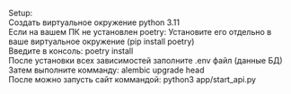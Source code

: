 Setup: \
Создать виртуальное окружение python 3.11 \
Если на вашем ПК не установлен poetry: Установите его отдельно в ваше виртуальное окружение (pip install poetry) \
Введите в консоль:                          poetry install  \
После установки всех зависимостей заполните .env файл (данные БД) \
Затем выполните комманду:                   alembic upgrade head \
После можно запусть сайт коммандой:         python3 app/start_api.py 
